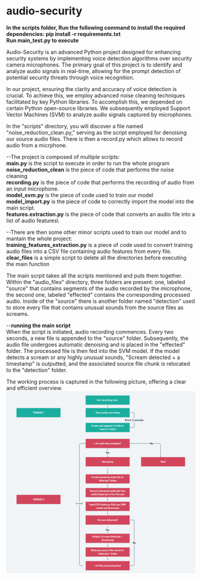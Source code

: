 # audio-security
**In the scripts folder, Run the following command to install the required dependencies: pip install -r requirements.txt** \
**Run main_test.py to execute**


Audio-Security is an advanced Python project designed for enhancing security systems by implementing voice detection algorithms over security camera microphones. The primary goal of this project is to identify and analyze audio signals in real-time, allowing for the prompt detection of potential security threats through voice recognition.

In our project, ensuring the clarity and accuracy of voice detection is crucial. To achieve this, we employ advanced noise cleaning techniques facilitated by key Python libraries.
To accomplish this, we depended on certain Python open-source libraries.
We subsequently employed Support Vector Machines (SVM) to analyze audio signals captured by microphones.



In the "scripts" directory, you will discover a file named "noise_reduction_clean.py," serving as the script employed for denoising our source audio files. There is then a record.py which allows to record audio from a micrphone.

--The project is composed of multiple scripts:\
**main.py** is the script to execute in order to run the whole program 
**noise_reduction_clean** is the piece of code that performs the noise cleaning\
**recording.py** is the piece of code that performs the recording of audio from an input microphone.\
**model_svm.py** is the piece of code used to train our model\
**model_import.py** is the piece of code to correctly import the model into the main script.\
**features.extraction.py** is the piece of code that converts an audio file into a list of audio features\

--There are then some other minor scripts used to train our model and to mantain the whole project:\
**training_features_extraction.py** is a piece of code used to convert training audio files into a CSV file containing audio features from every file.\
**clear_files** is a simple script to delete all the directories before executing the main function



The main scrpit takes all the scripts mentioned and puts them together. Within the "audio_files" directory, three folders are present: one, labeled "source" that contains segments of the audio recorded by the microphone, the second one, labeled "effected" contains the corresponding processed audio. Inside of the "source" there is another folder named "detection" used to store every file that contains unusual sounds from the source files as screams.

--**running the main script**\
When the script is initiated, audio recording commences. Every two seconds, a new file is appended to the "source" folder. Subsequently, the audio file undergoes automatic denoising and is placed in the "effected" folder. The processed file is then fed into the SVM model. If the model detects a scream or any highly unusual sounds, "Scream detected + a timestamp" is outputted, and the associated source file chunk is relocated to the "detection" folder.

The working process is captured in the following picture, offering a clear and efficient overview.\
![Working process](https://github.com/pradeeparoulmoji/audio-security/blob/main/pictures/recording%20process.png)







